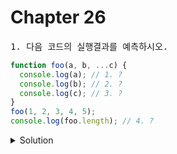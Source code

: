 # Chapter 26


<pre>1. 다음 코드의 실행결과를 예측하시오.</pre>

```js
function foo(a, b, ...c) {
  console.log(a); // 1. ?
  console.log(b); // 2. ?
  console.log(c); // 3. ?
}
foo(1, 2, 3, 4, 5);
console.log(foo.length); // 4. ?
```

<details>
  <summary>Solution</summary>
  <strong>1. 1<br>2. 2<br>3. [3, 4, 5]<br>4. 2</strong>
  <pre>먼저 선언된 매개변수에 할당된 인수를 제외한 나머지 인수들로 구성된 배열이 Rest파라미터에 할당된다.<br> Rest파라미터는 함수 객체의 length 프로퍼티에 영향을 주지 않는다. </pre>

<pre>2. 즉시 실행 함수를 화살표 함수 버전으로 바꿔보세요.</pre>

```js
(function(count) {
  for(let i=0; i<count; i++)
    console.log("I am IIFE");
})(3);
```

<details>
  <summary>Solution</summary>
  <strong>

  ```js
  ((count) => {
    for(let i=0; i<count; i++)
    console.log("I am IIFE");
  })(3)
  ```
  </strong>
</details>

<br>


<pre>3. O X 예상해보세용.</pre>

|ES6 함수의 구분|constructor|prototype|super|arguments|
|:-:|:-:|:-:|:-:|:-:|
|일반함수|O|1.|X|O|
|메소드|2.|X|3.|O|
|화살표 함수|4.|X|X|X|

<details>
  <summary>Solution</summary>
  <strong>
  1.O : p.470 쪽 봐주세요.<br>
  2.X : 메소드는 non-constructor 입니다<br>
  3.O : 메소드는 자신을 바인딩한 객체를 가르키는 내부슬롯 [[HomeObject]]를 갖게되는데, super 키워드는 이를 갖고 있는 메소드만 사용할 수 있다. <br>
  4.X : 에로우 함수는 non-constructor 입니다<br>  
  </strong>

</details>

<br>
<pre>4. 아래 코드의 결과와 그 이유는?</pre>

```js
const counter = {
  num : 1,
  increase : () => ++this.num
}

console.log(counter.increase());
```

<details>
  <summary>Solution</summary>
  <strong>
  <pre>NaN
  화살효 함수는 this 바인딩을 갖지 않기 때문에 call, apply, bind 메서드를 사용해도 화살표 함수 내부의 this를 교체할 수 없다. + 이러한 이유들로 일반적으로 메서드를 정의할때는 화살표 함수를 쓰지 않는다.</pre>
  </strong>
</details>

<br>